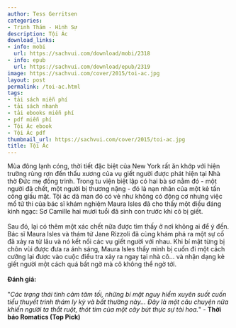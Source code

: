```yaml
---
author: Tess Gerritsen
categories:
- Trinh Thám - Hình Sự
description: Tội Ác
download_links:
- info: mobi
  url: https://sachvui.com/download/mobi/2318
- info: epub
  url: https://sachvui.com/download/epub/2319
image: https://sachvui.com/cover/2015/toi-ac.jpg
layout: post
permalink: /toi-ac.html
tags:
- tải sách miễn phí
- tải sách nhanh
- tải ebooks miễn phí
- pdf miễn phí
- Tội Ác ebook
- Tội Ác pdf
thumbnail_url: https://sachvui.com/cover/2015/toi-ac.jpg
title: Tội Ác
---
```


 <div class="item-desc text-justify"> <p>Mùa đông lạnh cóng, thời tiết đặc biệt của New York rất ăn khớp với hiện trường rùng rợn đến thấu xương của vụ giết người được phát hiện tại Nhà thờ Đức mẹ đồng trinh. Trong tu viện biệt lập có hai bà sơ nằm đó - một người đã chết, một người bị thương nặng - đó là nạn nhân của một kẻ tấn công giấu mặt. Tội ác dã man đó có vẻ như không có động cơ nhưng việc mổ tử thi của bác sĩ khám nghiệm Maura Isles đã cho thấy một điều đáng kinh ngạc: Sơ Camille hai mươi tuổi đã sinh con trước khi cô bị giết.<br><br>Sau đó, lại có thêm một xác chết nữa được tìm thấy ở nơi không ai để ý đến. Bác sĩ Maura Isles và thám tử Jane Rizzoli đã cùng khám phá ra một sự cố đã xảy ra từ lâu và nó kết nối các vụ giết người với nhau. Khi bí mật từng bị chôn vùi được đưa ra ánh sáng, Maura Isles thấy mình bị cuốn đi một cách cưỡng lại được vào cuộc điều tra xảy ra ngay tại nhà cô... và nhận dạng kẻ giết người một cách quá bất ngờ mà cô không thể ngờ tới.<br><br><strong>Đánh giá:</strong><br><br>"<em>Các trạng thái tình cảm tăm tối, những bí mật nguy hiểm xuyên suốt cuốn tiểu thuyết trinh thám ly kỳ và bất thường này... Đây là một câu chuyện nữa khiến người ta thắt ruột, thót tim của một cây bút thực sự tài hoa.</em>" - <strong>Thời báo Romatics (Top Pick)</strong></p> </div>